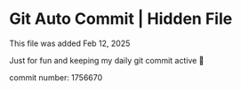 # Git Auto Commit | Hidden File

This file was added Feb 12, 2025

Just for fun and keeping my daily git commit active 🤪

commit number: 1756670
